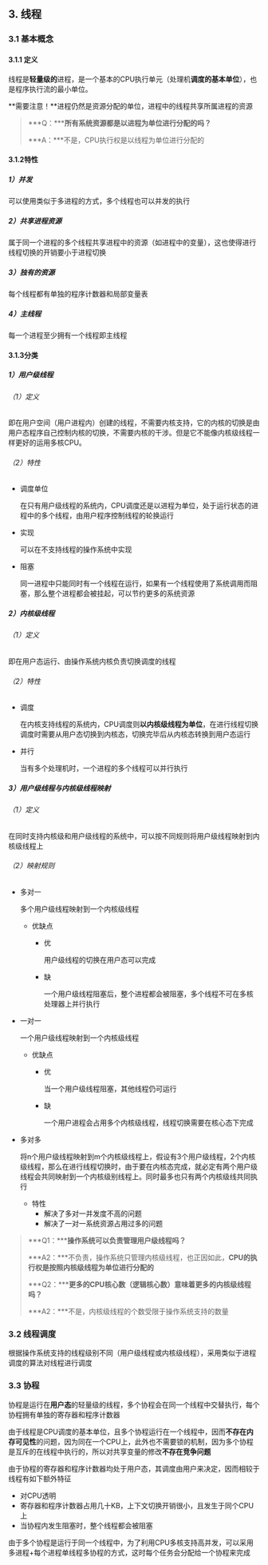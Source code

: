 ## 3. 线程

### 3.1 基本概念

#### 3.1.1 定义

线程是**轻量级的**进程，是一个基本的CPU执行单元（处理机**调度的基本单位**），也是程序执行流的最小单位。

**需要注意！**进程仍然是资源分配的单位，进程中的线程共享所属进程的资源

> ***Q：*****所有系统资源都是以进程为单位进行分配的吗？**
>
> ***A：***不是，CPU执行权是以线程为单位进行分配的

#### 3.1.2特性

##### 1）并发

可以使用类似于多进程的方式，多个线程也可以并发的执行

##### 2）共享进程资源

属于同一个进程的多个线程共享进程中的资源（如进程中的变量），这也使得进行线程切换的开销要小于进程切换

##### 3）独有的资源

每个线程都有单独的程序计数器和局部变量表

##### 4）主线程

每一个进程至少拥有一个线程即主线程

#### 3.1.3分类

##### 1）用户级线程

###### （1）定义

即在用户空间（用户进程内）创建的线程，不需要内核支持，它的内核的切换是由用户态程序自己控制内核的切换，不需要内核的干涉。但是它不能像内核级线程一样更好的运用多核CPU。

###### （2）特性

- 调度单位

  在只有用户级线程的系统内，CPU调度还是以进程为单位，处于运行状态的进程中的多个线程，由用户程序控制线程的轮换运行

- 实现

  可以在不支持线程的操作系统中实现

- 阻塞

  同一进程中只能同时有一个线程在运行，如果有一个线程使用了系统调用而阻塞，那么整个进程都会被挂起，可以节约更多的系统资源

##### 2）内核级线程

###### （1）定义

即在用户态运行、由操作系统内核负责切换调度的线程

###### （2）特性

- 调度

  在内核支持线程的系统内，CPU调度则**以内核级线程为单位**，在进行线程切换调度时需要从用户态切换到内核态，切换完毕后从内核态转换到用户态运行

- 并行

  当有多个处理机时，一个进程的多个线程可以并行执行

##### 3）用户级线程与内核级线程映射

###### （1）定义

在同时支持内核级和用户级线程的系统中，可以按不同规则将用户级线程映射到内核级线程上

###### （2）映射规则

- 多对一

  多个用户级线程映射到一个内核级线程

  - 优缺点

    - 优

      用户级线程的切换在用户态可以完成

    - 缺

      一个用户级线程阻塞后，整个进程都会被阻塞，多个线程不可在多核处理器上并行执行

- 一对一

  一个用户级线程映射到一个内核级线程

  - 优缺点

    - 优

      当一个用户级线程阻塞，其他线程仍可运行

    - 缺

      一个用户进程会占用多个内核级线程，线程切换需要在核心态下完成

- 多对多

  将n个用户级线程映射到m个内核级线程上，假设有3个用户级线程，2个内核级线程，那么在进行线程切换时，由于要在内核态完成，就必定有两个用户级线程会共同映射到一个内核级别线程上。同时最多也只有两个内核级线共同执行

  - 特性
    - 解决了多对一并发度不高的问题
    - 解决了一对一系统资源占用过多的问题

>***Q1：*****操作系统可以负责管理用户级线程吗？**
>
>***A2：***不负责，操作系统只管理内核级线程，也正因如此，**CPU的执行权是按照内核级线程为单位进行分配的**
>
>***Q2：*****更多的CPU核心数（逻辑核心数）意味着更多的内核级线程吗？**
>
>***A2：***不是，内核级线程的个数受限于操作系统支持的数量

### 3.2 线程调度

根据操作系统支持的线程级别不同（用户级线程或内核级线程），采用类似于进程调度的算法对线程进行调度

### 3.3 协程

协程是运行在**用户态**的轻量级的线程，多个协程会在同一个线程中交替执行，每个协程拥有单独的寄存器和程序计数器

由于线程是CPU调度的基本单位，且多个协程运行在一个线程中，因而**不存在内存可见性**的问题，因为同在一个CPU上，此外也不需要锁的机制，因为多个协程是互斥的在线程中执行的，所以对共享变量的修改**不存在竞争问题**

由于协程的寄存器和程序计数器均处于用户态，其调度由用户来决定，因而相较于线程有如下额外特征

- 对CPU透明
- 寄存器和程序计数器占用几十KB，上下文切换开销很小，且发生于同个CPU上
- 当协程内发生阻塞时，整个线程都会被阻塞

由于多个协程是运行于同一个线程中，为了利用CPU多核支持高并发，可以采用多进程+每个进程单线程多协程的方式，这时每个任务会分配给一个协程来完成